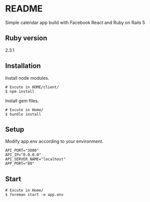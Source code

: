 # README

Simple calendar app build with Facebook React and Ruby on Rails 5

## Ruby version
2.3.1

## Installation

Install node modules.

```
# Excute in HOME/client/
$ npm install
```

Install gem files.

```
# Excute in Home/
$ bundle install
```

## Setup

Modify app.env according to your environment.
```
API_PORT="3000"
API_IP="0.0.0.0"
API_SERVER_NAME="localhost"
APP_PORT="80"
```

## Start

```
# Excute in Home/
$ foreman start -e app.env
```